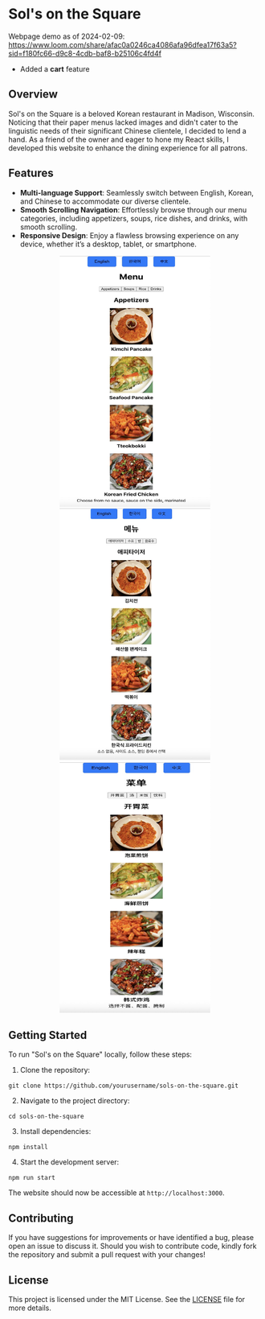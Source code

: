 # Sol's on the Square

Webpage demo as of 2024-02-09: https://www.loom.com/share/afac0a0246ca4086afa96dfea17f63a5?sid=f180fc66-d9c8-4cdb-baf8-b25106c4fd4f
* Added a **cart** feature
  
## Overview

Sol's on the Square is a beloved Korean restaurant in Madison, Wisconsin. Noticing that their paper menus lacked images and didn't cater to the linguistic needs of their significant Chinese clientele, I decided to lend a hand. As a friend of the owner and eager to hone my React skills, I developed this website to enhance the dining experience for all patrons.

## Features

- **Multi-language Support**: Seamlessly switch between English, Korean, and Chinese to accommodate our diverse clientele.
- **Smooth Scrolling Navigation**: Effortlessly browse through our menu categories, including appetizers, soups, rice dishes, and drinks, with smooth scrolling.
- **Responsive Design**: Enjoy a flawless browsing experience on any device, whether it’s a desktop, tablet, or smartphone.

<div align="center">
  <img src="./public/ss2.jpg" width="300" height="500" alt="Screenshot 1">
  <img src="./public/ss2_kr.jpg" width="300" height="500" alt="Screenshot 2">
  <img src="./public/ss2_ch.jpg" width="300" height="500"  alt="Screenshot 3">
</div>

## Getting Started

To run "Sol's on the Square" locally, follow these steps:

1. Clone the repository:

```
git clone https://github.com/yourusername/sols-on-the-square.git
```

2. Navigate to the project directory:

```
cd sols-on-the-square
```

3. Install dependencies:

```
npm install
```

4. Start the development server:

```
npm run start
```

The website should now be accessible at `http://localhost:3000`.

## Contributing

If you have suggestions for improvements or have identified a bug, please open an issue to discuss it. Should you wish to contribute code, kindly fork the repository and submit a pull request with your changes!

## License

This project is licensed under the MIT License. See the [LICENSE](LICENSE) file for more details.
